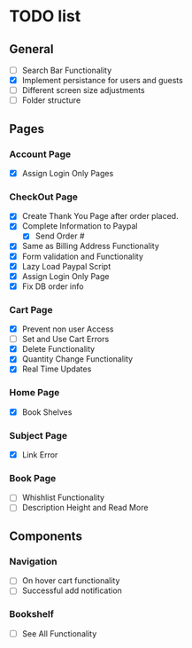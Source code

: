 # TODO list

## General

- [ ] Search Bar Functionality
- [x] Implement persistance for users and guests
- [ ] Different screen size adjustments
- [ ] Folder structure

## Pages

### Account Page

- [x] Assign Login Only Pages

### CheckOut Page

- [x] Create Thank You Page after order placed.
- [x] Complete Information to Paypal
  - [x] Send Order #
- [x] Same as Billing Address Functionality
- [x] Form validation and Functionality
- [x] Lazy Load Paypal Script
- [x] Assign Login Only Page
- [x] Fix DB order info

### Cart Page

- [x] Prevent non user Access
- [ ] Set and Use Cart Errors
- [x] Delete Functionality
- [x] Quantity Change Functionality
- [x] Real Time Updates

### Home Page

- [x] Book Shelves

### Subject Page

- [x] Link Error

### Book Page

- [ ] Whishlist Functionality
- [ ] Description Height and Read More

## Components

### Navigation

- [ ] On hover cart functionality
- [ ] Successful add notification

### Bookshelf

- [ ] See All Functionality
